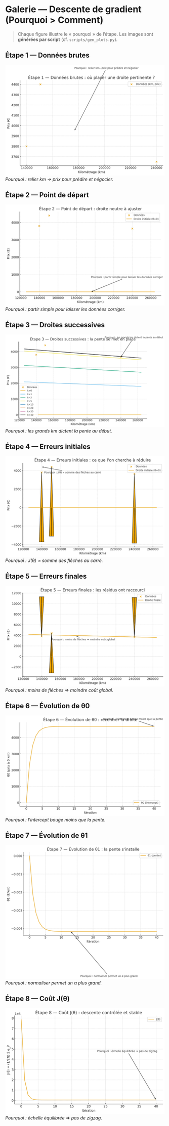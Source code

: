 # Galerie — Descente de gradient (Pourquoi > Comment)

> Chaque figure illustre le « pourquoi » de l’étape.
> Les images sont **générées par script** (cf. `scripts/gen_plots.py`).

## Étape 1 — Données brutes
![Données brutes](./assets/plots/regression/etape1_donnees_brutes.png)
*Pourquoi : relier km → prix pour prédire et négocier.*

## Étape 2 — Point de départ
![Droite initiale](./assets/plots/regression/etape2_droite_initiale.png)
*Pourquoi : partir simple pour laisser les données corriger.*

## Étape 3 — Droites successives
![Droites successives](./assets/plots/regression/etape3_droites_successives.png)
*Pourquoi : les grands km dictent la pente au début.*

## Étape 4 — Erreurs initiales
![Erreurs initiales](./assets/plots/regression/etape4_erreurs_initiales.png)
*Pourquoi : J(θ) ∝ somme des flèches au carré.*

## Étape 5 — Erreurs finales
![Erreurs finales](./assets/plots/regression/etape5_erreurs_finales.png)
*Pourquoi : moins de flèches ⇒ moindre coût global.*

## Étape 6 — Évolution de θ0
![θ0 vs itérations](./assets/plots/regression/etape6_theta0_vs_iter.png)
*Pourquoi : l’intercept bouge moins que la pente.*

## Étape 7 — Évolution de θ1
![θ1 vs itérations](./assets/plots/regression/etape7_theta1_vs_iter.png)
*Pourquoi : normaliser permet un α plus grand.*

## Étape 8 — Coût J(θ)
![J(θ) vs itérations](./assets/plots/regression/etape8_cout_vs_iter.png)
*Pourquoi : échelle équilibrée ⇒ pas de zigzag.*
